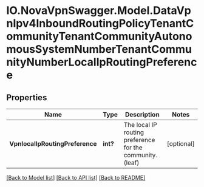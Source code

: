 # IO.NovaVpnSwagger.Model.DataVpnIpv4InboundRoutingPolicyTenantCommunityTenantCommunityAutonomousSystemNumberTenantCommunityNumberLocalIpRoutingPreference
## Properties

Name | Type | Description | Notes
------------ | ------------- | ------------- | -------------
**VpnlocalIpRoutingPreference** | **int?** | The local IP routing preference for the community. (leaf) | [optional] 

[[Back to Model list]](../README.md#documentation-for-models) [[Back to API list]](../README.md#documentation-for-api-endpoints) [[Back to README]](../README.md)

